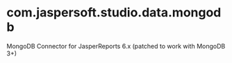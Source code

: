 # com.jaspersoft.studio.data.mongodb
MongoDB Connector for JasperReports 6.x (patched to work with MongoDB 3+)
